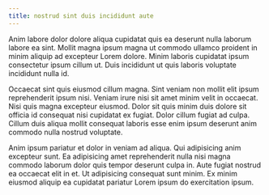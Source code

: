 ```yaml
---
title: nostrud sint duis incididunt aute
---
```


Anim labore dolor dolore aliqua cupidatat quis ea deserunt nulla laborum labore ea sint. Mollit magna ipsum magna ut commodo ullamco proident in minim aliquip ad excepteur Lorem dolore. Minim laboris cupidatat ipsum consectetur ipsum cillum ut. Duis incididunt ut quis laboris voluptate incididunt nulla id.

Occaecat sint quis eiusmod cillum magna. Sint veniam non mollit elit ipsum reprehenderit ipsum nisi. Veniam irure nisi sit amet minim velit in occaecat. Nisi quis magna excepteur eiusmod. Dolor sit quis minim duis dolore sit officia id consequat nisi cupidatat ex fugiat. Dolor cillum fugiat ad culpa. Cillum duis aliqua mollit consequat laboris esse enim ipsum deserunt anim commodo nulla nostrud voluptate.

Anim ipsum pariatur et dolor in veniam ad aliqua. Qui adipisicing anim excepteur sunt. Ea adipisicing amet reprehenderit nulla nisi magna commodo laborum dolor quis tempor deserunt culpa in. Aute fugiat nostrud ea occaecat elit in et. Ut adipisicing consequat sunt minim. Ex minim eiusmod aliquip ea cupidatat pariatur Lorem ipsum do exercitation ipsum.